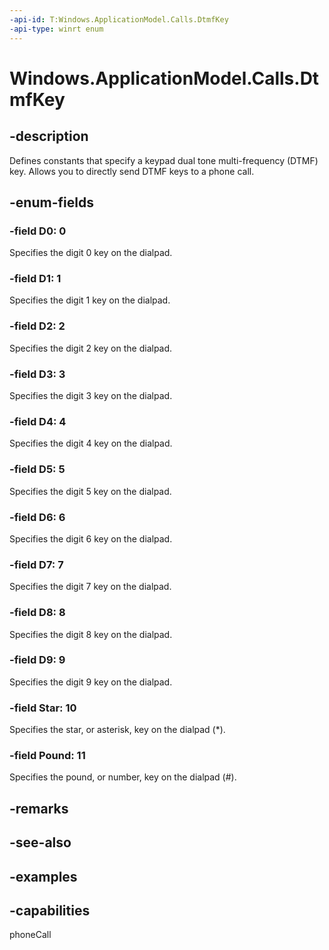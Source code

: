 ```yaml
---
-api-id: T:Windows.ApplicationModel.Calls.DtmfKey
-api-type: winrt enum
---
```


# Windows.ApplicationModel.Calls.DtmfKey

<!--
public enum DtmfKey
-->

## -description

Defines constants that specify a keypad dual tone multi-frequency (DTMF) key. Allows you to directly send DTMF keys to a phone call.

## -enum-fields

### -field D0: 0

Specifies the digit 0 key on the dialpad.

### -field D1: 1

Specifies the digit 1 key on the dialpad.

### -field D2: 2

Specifies the digit 2 key on the dialpad.

### -field D3: 3

Specifies the digit 3 key on the dialpad.

### -field D4: 4

Specifies the digit 4 key on the dialpad.

### -field D5: 5

Specifies the digit 5 key on the dialpad.

### -field D6: 6

Specifies the digit 6 key on the dialpad.

### -field D7: 7

Specifies the digit 7 key on the dialpad.

### -field D8: 8

Specifies the digit 8 key on the dialpad.

### -field D9: 9

Specifies the digit 9 key on the dialpad.

### -field Star: 10

Specifies the star, or asterisk, key on the dialpad (*).

### -field Pound: 11

Specifies the pound, or number, key on the dialpad (#).

## -remarks

## -see-also

## -examples

## -capabilities
phoneCall
